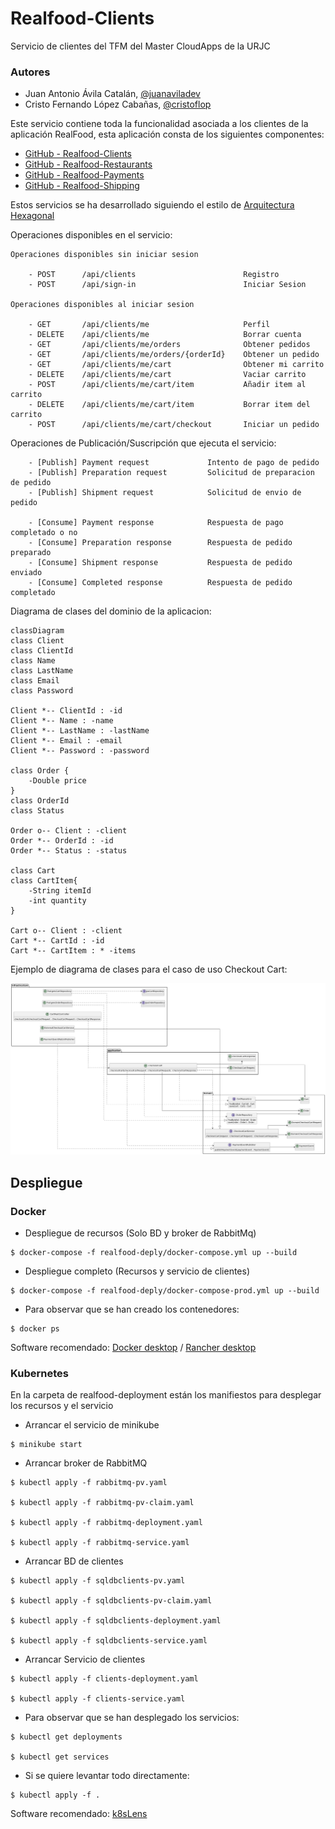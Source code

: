 # Realfood-Clients

Servicio de clientes del TFM del Master CloudApps de la URJC

### Autores

- Juan Antonio Ávila Catalán, [@juanaviladev](https://github.com/juanaviladev)
- Cristo Fernando López Cabañas, [@cristoflop](https://github.com/cristoflop)

Este servicio contiene toda la funcionalidad asociada a los clientes de la aplicación RealFood, esta aplicación consta
de los siguientes componentes:

- [GitHub - Realfood-Clients](https://github.com/MasterCloudApps-Projects/realfood-clients)
- [GitHub - Realfood-Restaurants](https://github.com/MasterCloudApps-Projects/realfood-restaurants)
- [GitHub - Realfood-Payments](https://github.com/MasterCloudApps-Projects/realfood-payments)
- [GitHub - Realfood-Shipping](https://github.com/MasterCloudApps-Projects/realfood-shipping)

Estos servicios se ha desarrollado siguiendo el estilo
de [Arquitectura Hexagonal](https://es.wikipedia.org/wiki/Arquitectura_hexagonal_(software))

Operaciones disponibles en el servicio:

    Operaciones disponibles sin iniciar sesion

        - POST      /api/clients                        Registro
        - POST      /api/sign-in                        Iniciar Sesion

    Operaciones disponibles al iniciar sesion

        - GET       /api/clients/me                     Perfil
        - DELETE    /api/clients/me                     Borrar cuenta
        - GET       /api/clients/me/orders              Obtener pedidos
        - GET       /api/clients/me/orders/{orderId}    Obtener un pedido
        - GET       /api/clients/me/cart                Obtener mi carrito
        - DELETE    /api/clients/me/cart                Vaciar carrito
        - POST      /api/clients/me/cart/item           Añadir item al carrito
        - DELETE    /api/clients/me/cart/item           Borrar item del carrito
        - POST      /api/clients/me/cart/checkout       Iniciar un pedido

Operaciones de Publicación/Suscripción que ejecuta el servicio:

        - [Publish] Payment request             Intento de pago de pedido
        - [Publish] Preparation request         Solicitud de preparacion de pedido
        - [Publish] Shipment request            Solicitud de envio de pedido

        - [Consume] Payment response            Respuesta de pago completado o no
        - [Consume] Preparation response        Respuesta de pedido preparado
        - [Consume] Shipment response           Respuesta de pedido enviado
        - [Consume] Completed response          Respuesta de pedido completado

Diagrama de clases del dominio de la aplicacion:

```mermaid
classDiagram
class Client
class ClientId
class Name
class LastName
class Email
class Password

Client *-- ClientId : -id
Client *-- Name : -name
Client *-- LastName : -lastName
Client *-- Email : -email
Client *-- Password : -password

class Order {
    -Double price
}
class OrderId
class Status

Order o-- Client : -client
Order *-- OrderId : -id
Order *-- Status : -status

class Cart
class CartItem{
    -String itemId
    -int quantity
}

Cart o-- Client : -client
Cart *-- CartId : -id
Cart *-- CartItem : * -items
```

Ejemplo de diagrama de clases para el caso de uso Checkout Cart:

![alt text](https://github.com/MasterCloudApps-Projects/realfood-clients/blob/main/class-diagram-clients.png)

## Despliegue

### Docker

- Despliegue de recursos (Solo BD y broker de RabbitMq)

```
$ docker-compose -f realfood-deply/docker-compose.yml up --build
```

- Despliegue completo (Recursos y servicio de clientes)

```
$ docker-compose -f realfood-deply/docker-compose-prod.yml up --build
```

- Para observar que se han creado los contenedores:

```
$ docker ps
```

Software recomendado: [Docker desktop](https://www.docker.com/) / [Rancher desktop](https://rancherdesktop.io/)

### Kubernetes

En la carpeta de realfood-deployment están los manifiestos para desplegar los recursos y el servicio

- Arrancar el servicio de minikube

```
$ minikube start
```

- Arrancar broker de RabbitMQ

```
$ kubectl apply -f rabbitmq-pv.yaml

$ kubectl apply -f rabbitmq-pv-claim.yaml

$ kubectl apply -f rabbitmq-deployment.yaml

$ kubectl apply -f rabbitmq-service.yaml
```

- Arrancar BD de clientes

```
$ kubectl apply -f sqldbclients-pv.yaml

$ kubectl apply -f sqldbclients-pv-claim.yaml

$ kubectl apply -f sqldbclients-deployment.yaml

$ kubectl apply -f sqldbclients-service.yaml
```

- Arrancar Servicio de clientes

```
$ kubectl apply -f clients-deployment.yaml

$ kubectl apply -f clients-service.yaml
```

- Para observar que se han desplegado los servicios:

```
$ kubectl get deployments

$ kubectl get services
```

- Si se quiere levantar todo directamente:
```
$ kubectl apply -f .
```

Software recomendado: [k8sLens](https://k8slens.dev/)

